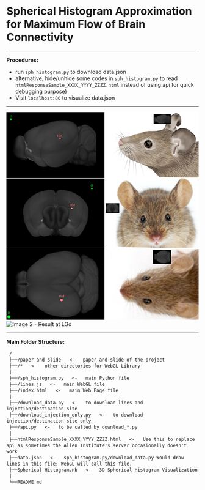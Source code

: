 # Spherical Histogram Approximation for Maximum Flow of Brain Connectivity

 ---------------------------

**Procedures:**

- run `sph_histogram.py` to download data.json
- alternative, hide/unhide some codes in `sph_histogram.py` to read `htmlResponseSample_XXXX_YYYY_ZZZZ.html` instead of using api for quick debugging purpose)
- Visit `localhost:80` to visualize data.json

----------------------------

![Image 1 - Location of LGd][1]
![Image 2 - Result at LGd][2]

 ---------------------------
 **Main Folder Structure:**

     /
     ├──/paper and slide   <-   paper and slide of the project
     ├──/*   <-   other directories for WebGL Library
     |
     ├──/sph_histogram.py   <-   main Python file
     ├──/lines.js   <-   main WebGL file
     ├──/index.html   <-   main Web Page file
     |     
     ├──/download_data.py   <-   to download lines and injection/destination site
     ├──/download_injection_only.py   <-   to download injection/destination site only
     ├──/api.py   <-   to be called by download_*.py
     |          
     ├──htmlResponseSample_XXXX_YYYY_ZZZZ.html   <-   Use this to replace api as sometimes the Allen Institute's server occasionally doesn't work
     ├──data.json   <-   sph_histogram.py/download_data.py Would draw lines in this file; WebGL will call this file.
     ├──Spherical Histogram.nb   <-   3D Spherical Histogram Visualization
     |          
     └──README.md

[1]: https://github.com/lanstonchu/brain-connectivity/blob/main/images/mouse_brain.png
[2]: https://github.com/lanstonchu/brain-connectivity/blob/main/images/lines_LGd.gif
